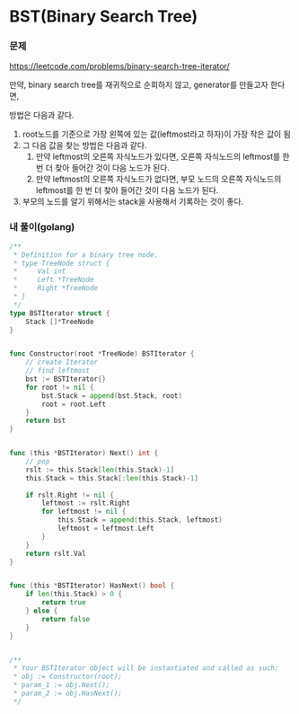 # BST(Binary Search Tree)



### 문제

https://leetcode.com/problems/binary-search-tree-iterator/



만약, binary search tree를 재귀적으로 순회하지 않고, generator를 만들고자 한다면,

방법은 다음과 같다.



1. root노드를 기준으로 가장 왼쪽에 있는 값(leftmost라고 하자)이 가장 작은 값이 됨
2. 그 다음 값을 찾는 방법은 다음과 같다.
   1. 만약 leftmost의 오른쪽 자식노드가 있다면, 오른쪽 자식노드의 leftmost를 한 번 더 찾아 들어간 것이 다음 노드가 된다.
   2. 만약 leftmost의 오른쪽 자식노드가 없다면, 부모 노드의 오른쪽 자식노드의 leftmost를 한 번 더 찾아 들어간 것이 다음 노드가 된다.
3. 부모의 노드를 알기 위해서는 stack을 사용해서 기록하는 것이 좋다.





### 내 풀이(golang)

```go
/**
 * Definition for a binary tree node.
 * type TreeNode struct {
 *     Val int
 *     Left *TreeNode
 *     Right *TreeNode
 * }
 */
type BSTIterator struct {
    Stack []*TreeNode
}


func Constructor(root *TreeNode) BSTIterator {
    // create Iterator
    // find leftmost
    bst := BSTIterator{}
    for root != nil {
        bst.Stack = append(bst.Stack, root)
        root = root.Left
    }
    return bst
}


func (this *BSTIterator) Next() int {
    // pop
    rslt := this.Stack[len(this.Stack)-1]
    this.Stack = this.Stack[:len(this.Stack)-1]
    
    if rslt.Right != nil {
        leftmost := rslt.Right
        for leftmost != nil {
            this.Stack = append(this.Stack, leftmost)
            leftmost = leftmost.Left
        }
    }
    return rslt.Val
}


func (this *BSTIterator) HasNext() bool {
    if len(this.Stack) > 0 {
        return true
    } else {
        return false
    }
}


/**
 * Your BSTIterator object will be instantiated and called as such:
 * obj := Constructor(root);
 * param_1 := obj.Next();
 * param_2 := obj.HasNext();
 */
```

